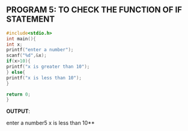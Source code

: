 ## PROGRAM 5: TO CHECK THE FUNCTION OF IF STATEMENT
```c
#include<stdio.h>
int main(){
int x;
printf("enter a number");
scanf("%d",&x);
if(x>10){
printf("x is greater than 10");
} else{
printf("x is less than 10");
}

return 0;
}
```
**OUTPUT**:

enter a number5
x is less than 10**


